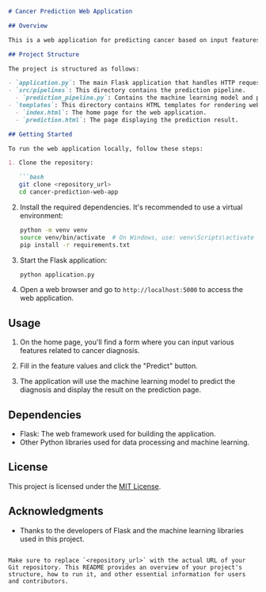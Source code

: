 ```markdown
# Cancer Prediction Web Application

## Overview

This is a web application for predicting cancer based on input features. It utilizes a machine learning model to provide predictions and probabilities for cancer diagnosis.

## Project Structure

The project is structured as follows:

- `application.py`: The main Flask application that handles HTTP requests and serves the web interface.
- `src/pipelines`: This directory contains the prediction pipeline.
  - `prediction_pipeline.py`: Contains the machine learning model and prediction logic.
- `templates`: This directory contains HTML templates for rendering web pages.
  - `index.html`: The home page for the web application.
  - `prediction.html`: The page displaying the prediction result.

## Getting Started

To run the web application locally, follow these steps:

1. Clone the repository:

   ```bash
   git clone <repository_url>
   cd cancer-prediction-web-app
   ```

2. Install the required dependencies. It's recommended to use a virtual environment:

   ```bash
   python -m venv venv
   source venv/bin/activate  # On Windows, use: venv\Scripts\activate
   pip install -r requirements.txt
   ```

3. Start the Flask application:

   ```bash
   python application.py
   ```

4. Open a web browser and go to `http://localhost:5000` to access the web application.

## Usage

1. On the home page, you'll find a form where you can input various features related to cancer diagnosis.

2. Fill in the feature values and click the "Predict" button.

3. The application will use the machine learning model to predict the diagnosis and display the result on the prediction page.

## Dependencies

- Flask: The web framework used for building the application.
- Other Python libraries used for data processing and machine learning.

## License

This project is licensed under the [MIT License](LICENSE).

## Acknowledgments

- Thanks to the developers of Flask and the machine learning libraries used in this project.
```

Make sure to replace `<repository_url>` with the actual URL of your Git repository. This README provides an overview of your project's structure, how to run it, and other essential information for users and contributors.
